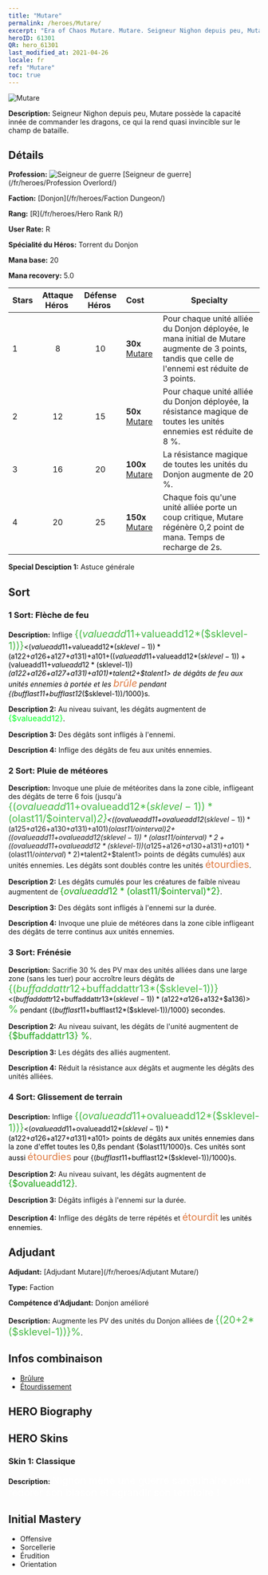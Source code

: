 ```yaml
---
title: "Mutare"
permalink: /heroes/Mutare/
excerpt: "Era of Chaos Mutare. Mutare. Seigneur Nighon depuis peu, Mutare possède la capacité innée de commander les dragons, ce qui la rend quasi invincible sur le champ de bataille."
heroID: 61301
QR: hero_61301
last_modified_at: 2021-04-26
locale: fr
ref: "Mutare"
toc: true
---
```

  ![Mutare](/images/h/h_Mutare.jpg)

 **Description:** Seigneur Nighon depuis peu, Mutare possède la capacité innée de commander les dragons, ce qui la rend quasi invincible sur le champ de bataille.
## Détails
 **Profession:** ![Seigneur de guerre](/images/h/h_prof_16.png)  [Seigneur de guerre](/fr/heroes/Profession Overlord/)

 **Faction:** [Donjon](/fr/heroes/Faction Dungeon/)

 **Rang:** [R](/fr/heroes/Hero Rank R/)

 **User Rate:** R

 **Spécialité du Héros:** Torrent du Donjon

 **Mana base:** 20

 **Mana recovery:** 5.0


  | Stars | Attaque Héros  | Défense Héros  | Cost |     Specialty     |
  |---------|:---------------:|:---------------:|:--|--------------------|
  |    1    | 8 | 10 | **30x** [Mutare](/ItemsFR/her_389/) | Pour chaque unité alliée du Donjon déployée, le mana initial de Mutare augmente de 3 points, tandis que celle de l'ennemi est réduite de 3 points. |
  |    2    | 12 | 15 | **50x** [Mutare](/ItemsFR/her_389/) | Pour chaque unité alliée du Donjon déployée, la résistance magique de toutes les unités ennemies est réduite de 8 %. |
  |    3    | 16 | 20 | **100x** [Mutare](/ItemsFR/her_389/) | La résistance magique de toutes les unités du Donjon augmente de 20 %. |
  |    4    | 20 | 25 | **150x** [Mutare](/ItemsFR/her_389/) | Chaque fois qu'une unité alliée porte un coup critique, Mutare régénère 0,2 point de mana. Temps de recharge de 2s. |

 **Special Desciption 1:** Astuce générale

## Sort
### 1 Sort: Flèche de feu
 **Description:** Inflige <span style="color: #48b946;font-size:20px">{($valueadd11+$valueadd12*($sklevel-1))}</span><span style="color: black"><($valueadd11+$valueadd12*($sklevel-1))*($a122+$a126+$a127+$a131)+$a101+(($valueadd11+$valueadd12*($sklevel-1))+($valueadd11+$valueadd12*($sklevel-1))*($a122+$a126+$a127+$a131)+$a101)*$talent2+$talent1> de dégâts de feu aux unités ennemies à portée et les <span style="color: #e07c44;font-size:20px">brûle</span><span style="color: black"> pendant {($bufflast11+$bufflast12*($sklevel-1))/1000}s.

 **Description 2:** Au niveau suivant, les dégâts augmentent de <span style="color: #00ff22;font-size:16px">{$valueadd12}</span><span style="color: black">.

 **Description 3:** Des dégâts sont infligés à l'ennemi.

 **Description 4:** Inflige des dégâts de feu aux unités ennemies.

### 2 Sort: Pluie de météores
 **Description:** Invoque une pluie de météorites dans la zone cible, infligeant des dégâts de terre 6 fois (jusqu'à <span style="color: #48b946;font-size:20px">{($ovalueadd11+$ovalueadd12*($sklevel-1))*($olast11/$ointerval)*2}</span><span style="color: black"><(($ovalueadd11+$ovalueadd12*($sklevel-1))*($a125+$a126+$a130+$a131)+$a101)*($olast11/$ointerval)*2+(($ovalueadd11+$ovalueadd12*($sklevel-1))*($olast11/$ointerval)*2+(($ovalueadd11+$ovalueadd12*($sklevel-1))*($a125+$a126+$a130+$a131)+$a101)*($olast11/$ointerval)*2)*$talent2+$talent1> points de dégâts cumulés) aux unités ennemies. Les dégâts sont doublés contre les unités <span style="color: #e07c44;font-size:20px">étourdies</span><span style="color: black">.

 **Description 2:** Les dégâts cumulés pour les créatures de faible niveau augmentent de <span style="color: #1ca216;font-size:18px">{$ovalueadd12*($olast11/$ointerval)*2}</span><span style="color: black">.

 **Description 3:** Des dégâts sont infligés à l'ennemi sur la durée.

 **Description 4:** Invoque une pluie de météores dans la zone cible infligeant des dégâts de terre continus aux unités ennemies.

### 3 Sort: Frénésie
 **Description:** Sacrifie 30 % des PV max des unités alliées dans une large zone (sans les tuer) pour accroître leurs dégâts de <span style="color: #48b946;font-size:20px">{($buffaddattr12+$buffaddattr13*($sklevel-1))}</span><span style="color: black"><($buffaddattr12+$buffaddattr13*($sklevel-1))*($a122+$a126+$a132+$a136)><span style="color: #48b946;font-size:20px"> %</span><span style="color: black"> pendant {($bufflast11+$bufflast12*($sklevel-1))/1000} secondes.

 **Description 2:** Au niveau suivant, les dégâts de l'unité augmentent de <span style="color: #1ca216;font-size:18px">{$buffaddattr13} %</span><span style="color: black">.

 **Description 3:** Les dégâts des alliés augmentent.

 **Description 4:** Réduit la résistance aux dégâts et augmente les dégâts des unités alliées.

### 4 Sort: Glissement de terrain
 **Description:** Inflige <span style="color: #48b946;font-size:20px">{($ovalueadd11+$ovalueadd12*($sklevel-1))}</span><span style="color: black"><($ovalueadd11+$ovalueadd12*($sklevel-1))*($a122+$a126+$a127+$a131)+$a101> points de dégâts aux unités ennemies dans la zone d'effet toutes les 0,8s pendant {$olast11/1000}s. Ces unités sont aussi <span style="color: #e07c44;font-size:20px">étourdies</span><span style="color: black"> pour {($bufflast11+$bufflast12*($sklevel-1))/1000}s.

 **Description 2:** Au niveau suivant, les dégâts augmentent de <span style="color: #1ca216;font-size:18px">{$ovalueadd12}</span><span style="color: black">.

 **Description 3:** Dégâts infligés à l'ennemi sur la durée.

 **Description 4:** Inflige des dégâts de terre répétés et <span style="color: #e07c44;font-size:20px">étourdit</span><span style="color: black"> les unités ennemies.


## Adjudant

 **Adjudant:**  [Adjudant Mutare](/fr/heroes/Adjutant Mutare/) 

 **Type:**  Faction 

 **Compétence d'Adjudant:**  Donjon amélioré 

 **Description:** Augmente les PV des unités du Donjon alliées de <span style="color: #48b946;font-size:20px">{(20+2*($sklevel-1))}%</span><span style="color: black">.

## Infos combinaison

* [Brûlure](/fr/combination/Brûlure/) 
* [Étourdissement](/fr/combination/Étourdissement/) 

## HERO Biography

## HERO Skins
### Skin 1: **Classique**

 **Description:** <span style="color: #ffffff;font-size:20px">Nighon mène une guerre sanguinaire pour redorer son blason et agrandir son territoire !</span>



## Initial Mastery
   - Offensive
   - Sorcellerie
   - Érudition
   - Orientation
